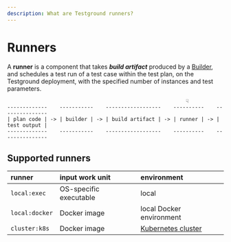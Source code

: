 ```yaml
---
description: What are Testground runners?
---
```


# Runners

A **runner** is a component that takes _**build artifact**_ produced by a [Builder](builders.md), and schedules a test run of a test case within the test plan, on the Testground deployment, with the specified number of instances and test parameters.

```text
                                                          ☟
-------------    -----------    ------------------    ----------    ---------------
| plan code | -> | builder | -> | build artifact | -> | runner | -> | test output |
-------------    -----------    ------------------    ----------    ---------------
```

## Supported runners

| runner | input work unit | environment |
| :--- | :--- | :--- |
| `local:exec` | OS-specific executable | local |
| `local:docker` | Docker image | local Docker environment |
| `cluster:k8s` | Docker image | [Kubernetes cluster](../runner-library/cluster-k8s/how-to-create-a-kubernetes-cluster-for-testground.md) |

